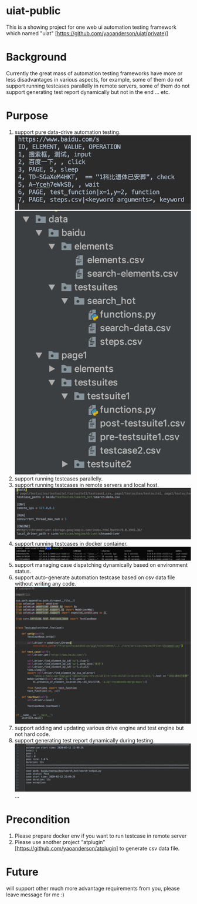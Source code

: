 # uiat-public
This is a showing project for one web ui automation testing framework which named "uiat" [https://github.com/yaoanderson/uiat(private)]

# Background
Currently the great mass of automation testing frameworks have more or less disadvantages in various aspects, for example, 
some of them do not support running testcases parallelly in remote servers, some of them do not support generating test report dynamically but not in the end ... etc.

# Purpose
1. support pure data-drive automation testing.
![image](https://github.com/yaoanderson/uiat-public/blob/master/data_content.png)
![image](https://github.com/yaoanderson/uiat-public/blob/master/data_structure.png)
2. support running testcases parallelly.
3. support running testcases in remote servers and local host.
![image](https://github.com/yaoanderson/uiat-public/blob/master/run_conf.png)
4. support running testcases in docker container.
![image](https://github.com/yaoanderson/uiat-public/blob/master/docker.png)
5. support managing case dispatching dynamically based on environment status.
6. support auto-generate automation testcase based on csv data file without writing any code.
![image](https://github.com/yaoanderson/uiat-public/blob/master/case.png)
7. support adding and updating various drive engine and test engine but not hard code.
8. support generating test report dynamically during testing.
![image](https://github.com/yaoanderson/uiat-public/blob/master/test_report.png)
...

# Precondition
1. Please prepare docker env if you want to run testcase in remote server
2. Please use another project "atplugin" [https://github.com/yaoanderson/atplugin] to generate csv data file.

# Future
will support other much more advantage requirements from you, please leave message for me :) 
